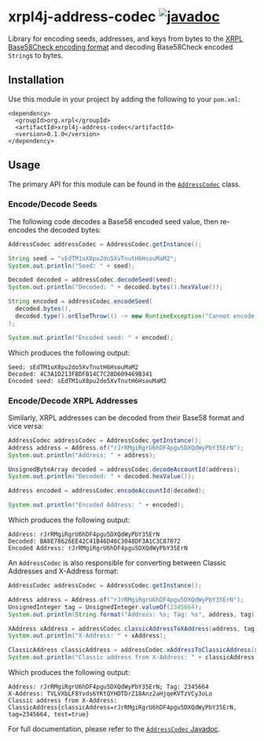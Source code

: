 # xrpl4j-address-codec [![javadoc](https://javadoc.io/badge2/org.xrpl/xrpl4j-address-codec/javadoc.svg?color=blue)](https://javadoc.io/doc/org.xrpl/xrpl4j-address-codec)

Library for encoding seeds, addresses, and keys from bytes to the [XRPL Base58Check encoding format](https://xrpl.org/base58-encodings.html) and decoding Base58Check encoded `String`s to bytes.

## Installation
Use this module in your project by adding the following to your `pom.xml`:
```
<dependency>
  <groupId>org.xrpl</groupId>
  <artifactId>xrpl4j-address-codec</artifactId>
  <version>0.1.0</version>
</dependency>
```

## Usage
The primary API for this module can be found in the [`AddressCodec`](./src/main/java/com/ripple/xrpl4j/codec/addresses/AddressCodec.java) class.

### Encode/Decode Seeds
The following code decodes a Base58 encoded seed value, then re-encodes the decoded bytes:
```java
AddressCodec addressCodec = AddressCodec.getInstance();

String seed = "sEdTM1uX8pu2do5XvTnutH6HsouMaM2";
System.out.println("Seed: " + seed);

Decoded decoded = addressCodec.decodeSeed(seed);
System.out.println("Decoded: " + decoded.bytes().hexValue());

String encoded = addressCodec.encodeSeed(
  decoded.bytes(),
  decoded.type().orElseThrow(() -> new RuntimeException("Cannot encode seed without version type."))
);

System.out.println("Encoded seed: " + encoded);
```

Which produces the following output:
```
Seed: sEdTM1uX8pu2do5XvTnutH6HsouMaM2
Decoded: 4C3A1D213FBDFB14C7C28D609469B341
Encoded seed: sEdTM1uX8pu2do5XvTnutH6HsouMaM2
```

### Encode/Decode XRPL Addresses
Similarly, XRPL addresses can be decoded from their Base58 format and vice versa:
```java
AddressCodec addressCodec = AddressCodec.getInstance();
Address address = Address.of("rJrRMgiRgrU6hDF4pgu5DXQdWyPbY35ErN");
System.out.println("Address: " + address);

UnsignedByteArray decoded = addressCodec.decodeAccountId(address);
System.out.println("Decoded: " + decoded.hexValue());

Address encoded = addressCodec.encodeAccountId(decoded);

System.out.println("Encoded Address: " + encoded);
```

Which produces the following output:
```
Address: rJrRMgiRgrU6hDF4pgu5DXQdWyPbY35ErN
Decoded: BA8E78626EE42C41B46D46C3048DF3A1C3C87072
Encoded Address: rJrRMgiRgrU6hDF4pgu5DXQdWyPbY35ErN
```

An `AddressCodec` is also responsible for converting between Classic Addresses and X-Address format:
```java
AddressCodec addressCodec = AddressCodec.getInstance();

Address address = Address.of("rJrRMgiRgrU6hDF4pgu5DXQdWyPbY35ErN");
UnsignedInteger tag = UnsignedInteger.valueOf(2345664);
System.out.println(String.format("Address: %s; Tag: %s", address, tag));

XAddress xAddress = addressCodec.classicAddressToXAddress(address, tag, true);
System.out.println("X-Address: " + xAddress);

ClassicAddress classicAddress = addressCodec.xAddressToClassicAddress(xAddress);
System.out.println("Classic address from X-Address: " + classicAddress);
```

Which produces the following output:
```
Address: rJrRMgiRgrU6hDF4pgu5DXQdWyPbY35ErN; Tag: 2345664
X-Address: TVLVXbLF8Yvds6YKtQYHDTDrZ18Anz2aHjqeKVTzVCy3oLo
Classic address from X-Address: ClassicAddress{classicAddress=rJrRMgiRgrU6hDF4pgu5DXQdWyPbY35ErN, tag=2345664, test=true}
```

For full documentation, please refer to the [`AddressCodec` Javadoc](https://www.javadoc.io/doc/org.xrpl/xrpl4j-address-codec/latest/org/xrpl/xrpl4j/codec/addresses/AddressCodec.html).
